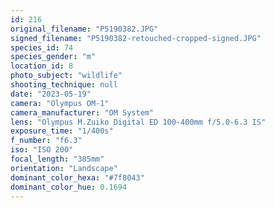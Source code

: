 ```yaml
---
id: 216
original_filename: "P5190382.JPG"
signed_filename: "P5190382-retouched-cropped-signed.JPG"
species_id: 74
species_gender: "m"
location_id: 8
photo_subject: "wildlife"
shooting_technique: null
date: "2023-05-19"
camera: "Olympus OM-1"
camera_manufacturer: "OM System"
lens: "Olympus M.Zuiko Digital ED 100-400mm f/5.0-6.3 IS"
exposure_time: "1/400s"
f_number: "f6.3"
iso: "ISO 200"
focal_length: "385mm"
orientation: "Landscape"
dominant_color_hexa: "#7f8043"
dominant_color_hue: 0.1694
---
```

